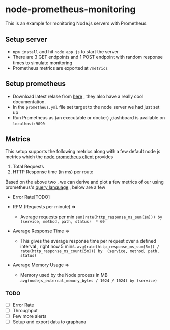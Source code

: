# node-prometheus-monitoring

This is an example for monitoring Node.js servers with Prometheus.

## Setup server

* `npm install` and hit `node app.js` to start the server 
* There are 3 GET endpoints and 1 POST endpoint with random response times to simulate monitoring
* Prometheus metrics are exported at `/metrics`

## Setup prometheus
* Download latest relase from [here](https://prometheus.io/download/) , they also have a really cool documentation.
* In the `prometheus.yml` file set target to the node server we had just set up
* Run Prometheus as (an executable or docker) ,dashboard is available on `localhost:9090`


## Metrics

This setup supports the following metrics along with a few default node js metrics which the  [node prometheus client](https://github.com/siimon/prom-client) provides

1. Total Requests
2. HTTP Response time (in ms) per route

Based on the above two , we can derive and plot a few metrics of our using prometheus's [query language](https://prometheus.io/docs/prometheus/latest/querying/basics/) , below are a few

* Error Rate[TODO]
* RPM (Requests per minute) =>
    - Average requests per min
    ```sum(rate(http_response_ms_sum[1m])) by (service, method, path, status)  * 60```

* Average Response Time =>
    - This gives the average response time per request over a defined interval , right now 5 mins.
    `avg(rate(http_response_ms_sum[5m]) / rate(http_response_ms_count[5m])) by  (service, method, path, status)`

* Average Memory Usage =>
    - Memory used by the Node process in MB
`avg(nodejs_external_memory_bytes / 1024 / 1024) by (service)`


### TODO
- [ ] Error Rate
- [ ] Throughput
- [ ] Few more alerts
- [ ] Setup and export data to graphana